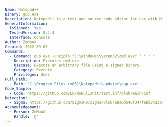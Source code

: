 ```yaml
---
Name: Notepad++
Binary: gup.exe
Description: Notepad++ is a text and source code editor for use with Microsoft Windows.
GeneralInformation:
  IsSigned: 'Yes'
  TestedVersion: 8.4.4
  Interface: Console
Author: ZeMooX
Created: 2022-09-07
Commands:
  - Command: gup.exe -unzipTo "C:\Windows\System32\cmd.exe" " " " "
    Description: Executes cmd.exe
    Usecase: Execute an arbitrary file using a signed binary.
    Category: Execute
    Privileges: User
Full_Path:
  - Path: 'C:\Program Files (x86)\Notepad++\updater\gup.exe'
Code_Sample: 
  - Code: https://github.com/LuxNoBulIshit/test.inf/blob/main/inf
Detection:
  - Sigma: https://github.com/SigmaHQ/sigma/blob/a8a0d546f347febb0423aa920dbc10713cc1f92f/rules/windows/process_creation/process_creation_lolbins_suspicious_driver_installed_by_pnputil.yml
Acknowledgement:
  - Person: ZeMooX
    Handle: '@'
---
```

